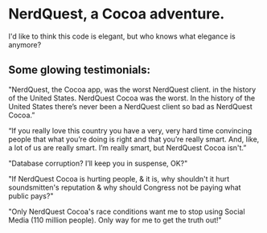 # NerdQuest, a Cocoa adventure.

I'd like to think this code is elegant, but who knows what elegance is anymore?

## Some glowing testimonials:

"NerdQuest, the Cocoa app, was the worst NerdQuest client. in the history of the United States. NerdQuest Cocoa was the worst. In the history of the United States there’s never been a NerdQuest client so bad as NerdQuest Cocoa.”

“If you really love this country you have a very, very hard time convincing people that what you’re doing is right and that you’re really smart. And, like, a lot of us are really smart. I’m really smart, but NerdQuest Cocoa isn't.”

"Database corruption? I’ll keep you in suspense, OK?"

"If NerdQuest Cocoa is hurting people, & it is, why shouldn't it hurt soundsmitten's reputation & why should Congress not be paying what public pays?"

"Only NerdQuest Cocoa's race conditions want me to stop using Social Media (110 million people). Only way for me to get the truth out!"